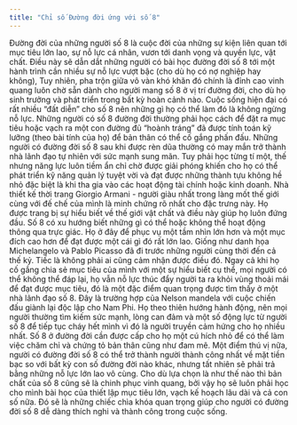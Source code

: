 ```yaml
---
title: "Chỉ số Đường đời ứng với số 8"
---
```

Đường đời của những người số 8 là cuộc đời của những sự kiện liên quan tới mục tiêu lớn lao, sự nỗ lực cá nhân, vươn tới danh vọng và quyền lực, vật chất. Điều này sẽ dẫn dắt những người có bài học đường đời số 8 tới một hành trình cần nhiều sự nỗ lực vượt bậc (cho dù họ có nợ nghiệp hay không), Tuy nhiên, pha trộn giữa vô vàn khó khăn đó chính là đỉnh cao vinh quang luôn chờ sẵn dành cho người mang số 8 ở vị trí đường đời, cho dù họ sinh trưởng và phát triển trong bất kỳ hoàn cảnh nào. Cuộc sống hiện đại có rất nhiều “đất diễn” cho số 8 nên những gì họ có thể làm đó là không ngừng nỗ lực.  Những người có số 8 đường đời thường phải học cách để đặt ra mục tiêu hoặc vạch ra một con đường đủ “hoành tráng” đã được tính toán kỹ lưỡng (theo bài tính của họ) để bản thân có thể cố gắng phấn đấu. Những người có đường đời số 8 sau khi được rèn dũa thường có may mắn trở thành nhà lãnh đạo tự nhiên với sức mạnh sung mãn. Tuy phải học từng tí một, thế nhưng năng lực luôn tiềm ẩn chỉ chờ được giải phóng khiến cho họ có thể phát triển kỹ năng quản lý tuyệt vời và đạt được những thành tựu không hề nhỏ đặc biệt là khi tha gia vào các hoạt động tài chính hoặc kinh doanh. Nhà thiết kế thời trang Giorgio Armani - người giàu nhất trong làng mốt thế giới cùng với đế chế của mình là minh chứng rõ nhất cho đặc trưng này. Họ được trang bị sự hiểu biết về thế giới vật chất và điều này giúp họ luôn đứng đầu. Số 8 có xu hướng biết những gì có thể hoặc không thể hoạt động thông qua trực giác. Họ ở đây để phục vụ một tầm nhìn lớn hơn và một mục đích cao hơn để đạt được một cái gì đó rất lớn lao. Giống như danh họa Michelangelo và Pablo Picasso đã đi trước những người cùng thời đến cả thế kỷ. Tiếc là không phải ai cũng cảm nhận được điều đó. Ngay cả khi họ cố gắng chia sẻ mục tiêu của mình với một sự hiểu biết cụ thể, mọi người có thể không thể đáp lại, họ vẫn nỗ lực thúc đẩy người ta ra khỏi vùng thoải mái để đạt được mục tiêu, đó là một đặc điểm quan trọng được tìm thấy ở một nhà lãnh đạo số 8. Đây là trường hợp của Nelson mandela với cuộc chiến đấu giành lại độc lập cho Nam Phi. Họ theo thiên hướng hành động, nên mọi người thường tìm kiếm sức mạnh, lòng can đảm và một số động lực từ người số 8 để tiếp tục cháy hết mình vì đó là người truyền cảm hứng cho họ nhiều nhất. Số 8 ở đường đời cần được cấp cho họ một cú hích nhỏ để có thể làm việc chăm chỉ và chứng tỏ bản thân cũng như đam mê. Một điểm thú vị nữa, người có đường đời số 8 có thể trở thành người thành công nhất về mặt tiền bạc so với bất kỳ con số đường đời nào khác, nhưng tất nhiên sẽ phải trả bằng những nỗ lực lớn lao vô cùng. Cho dù lựa chọn là như thế nào thì bản chất của số 8 cũng sẽ là chinh phục vinh quang, bởi vậy họ sẽ luôn phải học cho mình bài học của thiết lập mục tiêu lớn, vạch kế hoạch lâu dài và cả con số nữa. Đó sẽ là những chiếc chìa khóa quan trọng giúp cho người có đường đời số 8 dễ dàng thích nghi và thành công trong cuộc sống.